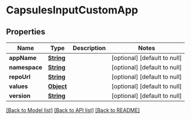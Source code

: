 # CapsulesInputCustomApp
## Properties

Name | Type | Description | Notes
------------ | ------------- | ------------- | -------------
**appName** | [**String**](string.md) |  | [optional] [default to null]
**namespace** | [**String**](string.md) |  | [optional] [default to null]
**repoUrl** | [**String**](string.md) |  | [optional] [default to null]
**values** | [**Object**](.md) |  | [optional] [default to null]
**version** | [**String**](string.md) |  | [optional] [default to null]

[[Back to Model list]](../README.md#documentation-for-models) [[Back to API list]](../README.md#documentation-for-api-endpoints) [[Back to README]](../README.md)

